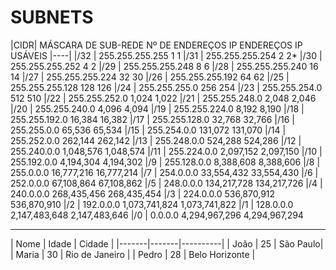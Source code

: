 # SUBNETS

|CIDR|	  MÁSCARA DE SUB-REDE	   Nº DE ENDEREÇOS IP	   ENDEREÇOS IP USÁVEIS
|----|
|/32 |    255.255.255.255	    	 1	                   1 </th>
|/31 |	    255.255.255.254	    	 2	                   2*
|/30 |	    255.255.255.252		     4	                   2
|/29 |	    255.255.255.248	     	 8	                   6
|/28 |	    255.255.255.240	     	 16	                   14
|/27 |	    255.255.255.224	       32	                   30
|/26 |	    255.255.255.192        64	                   62
|/25 |	    255.255.255.128	     	 128	                 126
|/24 |	    255.255.255.0	         256	                 254
|/23 |	    255.255.254.0	         512	                 510
|/22 |	    255.255.252.0	         1,024	               1,022
|/21 |	    255.255.248.0	         2,048	               2,046
|/20 |	    255.255.240.0	         4,096	               4,094
|/19 |	    255.255.224.0	         8,192	               8,190
|/18 |	    255.255.192.0	         16,384	               16,382
|/17 |	    255.255.128.0	         32,768	               32,766
|/16 |	    255.255.0.0	           65,536	               65,534
|/15 |	    255.254.0.0	           131,072	             131,070
|/14 |	    255.252.0.0	           262,144	             262,142
|/13 |	    255.248.0.0	           524,288	             524,286
|/12 |	    255.240.0.0	           1,048,576	           1,048,574
|/11 |	    255.224.0.0            2,097,152	           2,097,150
|/10 |	    255.192.0.0	           4,194,304	           4,194,302
|/9  |    255.128.0.0	           8,388,608	           8,388,606
|/8  |    255.0.0.0	             16,777,216	           16,777,214
|/7  |     254.0.0.0	             33,554,432	           33,554,430
|/6  |	    252.0.0.0	             67,108,864	           67,108,862
|/5  |	    248.0.0.0	             134,217,728	         134,217,726
|/4  |	    240.0.0.0	             268,435,456	         268,435,454
|/3  |	    224.0.0.0	             536,870,912	         536,870,910
|/2  |	    192.0.0.0	             1,073,741,824	       1,073,741,822
|/1  |	    128.0.0.0	             2,147,483,648	       2,147,483,646
|/0  | 	    0.0.0.0	               4,294,967,296	       4,294,967,294
<hr>
| Nome  | Idade | Cidade   |
|-------|-------|----------|
| João  | 25    | São Paulo|
| Maria | 30    | Rio de Janeiro |
| Pedro | 28    | Belo Horizonte |
